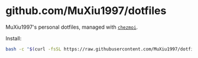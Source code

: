 # github.com/MuXiu1997/dotfiles

MuXiu1997's personal dotfiles, managed with [`chezmoi`](https://github.com/twpayne/chezmoi).

Install:

```bash
bash -c "$(curl -fsSL https://raw.githubusercontent.com/MuXiu1997/dotfiles/main/install.darwin.sh)"
```

